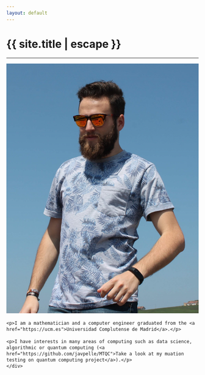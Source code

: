 ```yaml
---
layout: default
---
```


<h1 class="text-center title">{{ site.title | escape }}</h1>
<hr class="title mb-5">
<div class="row">
  <div class="col-lg-3 col-md-4 col-sm-4 col-xs-12">
    <img src="/img/javierpellejero.jpg" alt="Beard man" class="javier-img">
  </div>

  <div class="col-lg-9 col-md-8 col-sm-8 col-xs-12">
    <div class="mb-2">
	
	<p>I am a mathematician and a computer engineer graduated from the <a href="https://ucm.es">Universidad Complutense de Madrid</a>.</p>
	
	<p>I have interests in many areas of computing such as data science, algorithmic or quantum computing (<a href="https://github.com/javpelle/MTQC">Take a look at my muation testing on quantum computing project</a>).</p>
    </div>
  </div>
</div>
